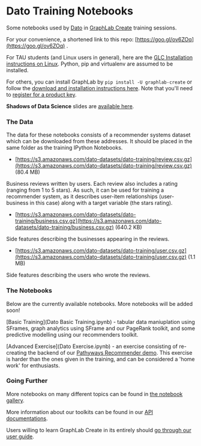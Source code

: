 # Dato Training Notebooks

Some notebooks used by [Dato](https://dato.com/) in [GraphLab Create](https://dato.com/download/) training sessions.

For your convenience, a shortened link to this repo: [https://goo.gl/ov6ZOq](https://goo.gl/ov6ZOq) .

For TAU students (and Linux users in general), here are the
[GLC Installation instructions on Linux](http://pastebin.com/YjaxzZcq).
Python, pip and virtualenv are assumed to be installed.

For others, you can install GraphLab by `pip install -U graphlab-create` or follow the [download and installation instructions here](https://dato.com/download/install-graphlab-create.html). Note that you'll need to [register for a product key](https://dato.com/download/).

**Shadows of Data Science** slides are [available here](https://docs.google.com/a/dato.com/presentation/d/1yqxwJ_yDK91-fbVCBbb593eYrPDAhAc_VUqKWWk4Wak/edit?usp=sharing).

### The Data

The data for these notebooks consists of a recommender systems dataset which can be downloaded from these addresses. It should be placed in the same folder as the training IPython Notebooks.

* [https://s3.amazonaws.com/dato-datasets/dato-training/review.csv.gz](https://s3.amazonaws.com/dato-datasets/dato-training/review.csv.gz) (80.4 MB)

Business reviews written by users. Each review also includes a rating (ranging from 1 to 5 stars). As such, it can be used for training a recommender system, as it describes user-item relationships (user-business in this case) along with a target variable (the stars rating).

* [https://s3.amazonaws.com/dato-datasets/dato-training/business.csv.gz](https://s3.amazonaws.com/dato-datasets/dato-training/business.csv.gz) (640.2 KB)

Side features describing the businesses appearing in the reviews.

* [https://s3.amazonaws.com/dato-datasets/dato-training/user.csv.gz](https://s3.amazonaws.com/dato-datasets/dato-training/user.csv.gz) (1.1 MB)

Side features describing the users who wrote the reviews.

### The Notebooks

Below are the currently available notebooks. More notebooks will be added soon!

[Basic Training](Dato Basic Training.ipynb) - tabular data maniuplation using SFrames, graph analytics using SFrame and our PageRank toolkit, and some predictive modelling using our recommenders toolkit.

[Advanced Exercise](Dato Exercise.ipynb) - an exercise consisting of re-creating the backend of our [Pathyways Recommender demo](http://pathways-demo.herokuapp.com/). This exercise is harder than the ones given in the training, and can be considered a 'home work' for enthusiasts.

### Going Further

More notebooks on many different topics can be found in [the notebook gallery](https://www.dato.com/learn/gallery).

More information about our toolkits can be found in our [API documentations](https://dato.com/products/create/docs/).

Users willing to learn GraphLab Create in its entirely should [go through our user guide](https://dato.com/learn/userguide/).

